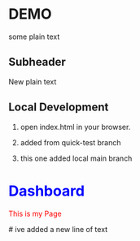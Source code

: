 # DEMO

some plain text


## Subheader


New plain text

## Local Development

1. open index.html in your browser.

2. added from quick-test branch

3. this one added local main branch


<h1 style="color:blue;">
      Dashboard
</h1>

<section>
      <div>
            <p style="color:red;">
            This is my Page</p>
      </div>
</section>
# ive added a new line of text
